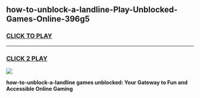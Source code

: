 
## how-to-unblock-a-landline-Play-Unblocked-Games-Online-396g5
<h3>
<a href="https://premium76.site?title=how-to-unblock-a-landline&ref=25A">CLICK TO PLAY</a></h3>
<hr>

<h3>
<a href="https://premium76.site?title=how-to-unblock-a-landline&ref=25A">CLICK 2 PLAY</a>
  
</h3>

<a href="https://premium76.site?title=how-to-unblock-a-landline&ref=25A"><img src="https://clearcache.store/games.png"></a>


**how-to-unblock-a-landline games unblocked: Your Gateway to Fun and Accessible Online Gaming**
